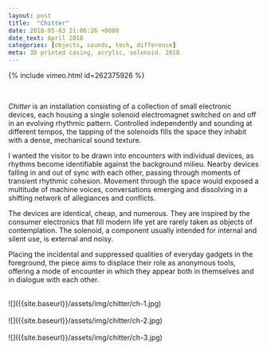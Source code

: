 ```yaml
---
layout: post
title:  "Chitter"
date: 2018-05-03 21:06:26 +0800
date_text: April 2018
categories: [objects, sounds, tech, difference]
meta: 3D printed casing, acrylic, solenoid. 2018
---
```


{% include vimeo.html id=262375926 %}

<br />

_Chitter_ is an installation consisting of a collection of small electronic devices, each housing a single solenoid electromagnet switched on and off in an evolving rhythmic pattern. Controlled independently and sounding at different tempos, the tapping of the solenoids fills the space they inhabit with a dense, mechanical sound texture.

I wanted the visitor to be drawn into encounters with individual devices, as rhythms become identifiable against the background milieu. Nearby devices falling in and out of sync with each other, passing through moments of transient rhythmic cohesion. Movement through the space would exposed a multitude of machine voices, conversations emerging and dissolving in a shifting network of allegiances and conflicts.

The devices are identical, cheap, and numerous. They are inspired by the consumer electronics that fill modern life yet are rarely taken as objects of contemplation. The solenoid, a component usually intended for internal and silent use, is external and noisy.

Placing the incidental and suppressed qualities of everyday gadgets in the foreground, the piece aims to displace their role as anonymous tools, offering a mode of encounter in which they appear both in themselves and in dialogue with each other.

<br />
![]({{site.baseurl}}/assets/img/chitter/ch-1.jpg)
<br />
<br />
![]({{site.baseurl}}/assets/img/chitter/ch-2.jpg)
<br />
<br />
![]({{site.baseurl}}/assets/img/chitter/ch-3.jpg)

